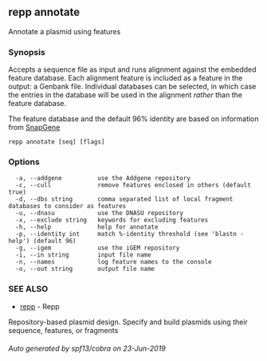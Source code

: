 ## repp annotate

Annotate a plasmid using features

### Synopsis

Accepts a sequence file as input and runs alignment against the
embedded feature database. Each alignment feature is included as
a feature in the output: a Genbank file. Individual databases
can be selected, in which case the entries in the database will
be used in the alignment _rather_ than the feature database.

The feature database and the default 96% identity are based on
information from [SnapGene](https://www.snapgene.com/resources/plasmid-files/)

```
repp annotate [seq] [flags]
```

### Options

```
  -a, --addgene          use the Addgene repository
  -c, --cull             remove features enclosed in others (default true)
  -d, --dbs string       comma separated list of local fragment databases to consider as features
  -u, --dnasu            use the DNASU repository
  -x, --exclude string   keywords for excluding features
  -h, --help             help for annotate
  -p, --identity int     match %-identity threshold (see 'blastn -help') (default 96)
  -g, --igem             use the iGEM repository
  -i, --in string        input file name
  -n, --names            log feature names to the console
  -o, --out string       output file name
```

### SEE ALSO

* [repp](repp.md)	 - Repp
	
Repository-based plasmid design. Specify and build plasmids using
their sequence, features, or fragments

###### Auto generated by spf13/cobra on 23-Jun-2019
